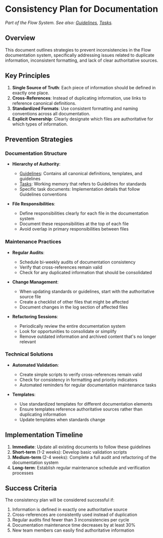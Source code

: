 # Consistency Plan for Documentation

*Part of the Flow System. See also: [Guidelines](guidelines.md), [Tasks](../active/tasks.md).*

## Overview

This document outlines strategies to prevent inconsistencies in the Flow documentation system, specifically addressing issues related to duplicate information, inconsistent formatting, and lack of clear authoritative sources.

## Key Principles

1. **Single Source of Truth**: Each piece of information should be defined in exactly one place.
2. **Cross-References**: Instead of duplicating information, use links to reference canonical definitions.
3. **Standardized Formats**: Use consistent formatting and naming conventions across all documentation.
4. **Explicit Ownership**: Clearly designate which files are authoritative for which types of information.

## Prevention Strategies

### Documentation Structure

- **Hierarchy of Authority**:
  - [Guidelines](guidelines.md): Contains all canonical definitions, templates, and guidelines
  - [Tasks](../active/tasks.md): Working memory that refers to Guidelines for standards
  - Specific task documents: Implementation details that follow Guidelines conventions

- **File Responsibilities**:
  - Define responsibilities clearly for each file in the documentation system
  - Document these responsibilities at the top of each file
  - Avoid overlap in primary responsibilities between files

### Maintenance Practices

- **Regular Audits**:
  - Schedule bi-weekly audits of documentation consistency
  - Verify that cross-references remain valid
  - Check for any duplicated information that should be consolidated

- **Change Management**:
  - When updating standards or guidelines, start with the authoritative source file
  - Create a checklist of other files that might be affected
  - Document changes in the log section of affected files

- **Refactoring Sessions**:
  - Periodically review the entire documentation system
  - Look for opportunities to consolidate or simplify
  - Remove outdated information and archived content that's no longer relevant

### Technical Solutions

- **Automated Validation**:
  - Create simple scripts to verify cross-references remain valid
  - Check for consistency in formatting and priority indicators
  - Automated reminders for regular documentation maintenance tasks

- **Templates**:
  - Use standardized templates for different documentation elements
  - Ensure templates reference authoritative sources rather than duplicating information
  - Update templates when standards change

## Implementation Timeline

1. **Immediate**: Update all existing documents to follow these guidelines
2. **Short-term** (1-2 weeks): Develop basic validation scripts 
3. **Medium-term** (2-4 weeks): Complete a full audit and refactoring of the documentation system
4. **Long-term**: Establish regular maintenance schedule and verification processes

## Success Criteria

The consistency plan will be considered successful if:

1. Information is defined in exactly one authoritative source
2. Cross-references are consistently used instead of duplication
3. Regular audits find fewer than 3 inconsistencies per cycle
4. Documentation maintenance time decreases by at least 30%
5. New team members can easily find authoritative information 
